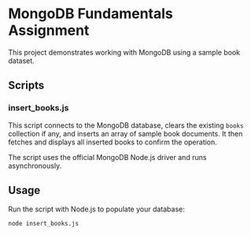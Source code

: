 # MongoDB Fundamentals Assignment

This project demonstrates working with MongoDB using a sample book dataset.

## Scripts

### insert_books.js
This script connects to the MongoDB database, clears the existing `books` collection if any, and inserts an array of sample book documents. It then fetches and displays all inserted books to confirm the operation.

The script uses the official MongoDB Node.js driver and runs asynchronously.

## Usage

Run the script with Node.js to populate your database:

```bash
node insert_books.js
